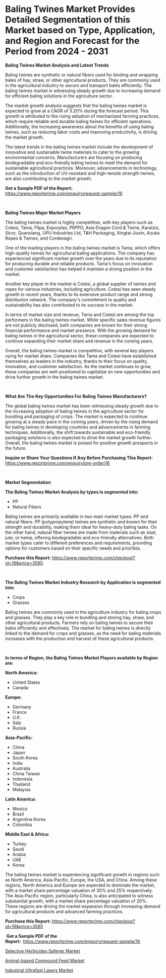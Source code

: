 <p><h1>Baling Twines Market Provides Detailed Segmentation of this Market based on Type, Application, and Region and Forecast for the Period from 2024 - 2031</h1></p><p><strong>Baling Twines Market Analysis and Latest Trends</strong></p>
<p><p>Baling twines are synthetic or natural fibers used for binding and wrapping bales of hay, straw, or other agricultural products. They are commonly used in the agricultural industry to secure and transport bales efficiently. The baling twines market is witnessing steady growth due to increasing demand for efficient baling solutions in the agriculture sector.</p><p>The market growth analysis suggests that the baling twines market is expected to grow at a CAGR of 3.20% during the forecast period. This growth is attributed to the rising adoption of mechanized farming practices, which require reliable and durable baling twines for efficient operations. Additionally, the increasing awareness about the benefits of using baling twines, such as reducing labor costs and improving productivity, is driving the market growth.</p><p>The latest trends in the baling twines market include the development of innovative and sustainable twine materials to cater to the growing environmental concerns. Manufacturers are focusing on producing biodegradable and eco-friendly baling twines to meet the demand for sustainable agricultural practices. Moreover, advancements in technology, such as the introduction of UV-resistant and high-tensile strength twines, are also contributing to the market growth.</p></p>
<p><strong>Get a Sample PDF of the Report:&nbsp;</strong> <a href="https://www.reportprime.com/enquiry/request-sample/16">https://www.reportprime.com/enquiry/request-sample/16</a></p>
<p>&nbsp;</p>
<p><strong>Baling Twines Major Market Players</strong></p>
<p><p>The baling twines market is highly competitive, with key players such as Cotesi, Tama, Filpa, Exporplas, PIIPPO, Asia Dragon Cord & Twine, Karatzis, Sicor, Quanxiang, UPU Industries Ltd, T&H Packaging, Xingtai Jiuxin, Azuka Ropes & Twines, and Cordexagri.</p><p>One of the leading players in the baling twines market is Tama, which offers high-quality twines for agricultural baling applications. The company has experienced significant market growth over the years due to its reputation for producing durable and reliable products. Tama's focus on innovation and customer satisfaction has helped it maintain a strong position in the market.</p><p>Another key player in the market is Cotesi, a global supplier of twines and ropes for various industries, including agriculture. Cotesi has seen steady growth in recent years, thanks to its extensive product range and strong distribution network. The company's commitment to quality and sustainability has also contributed to its success in the market.</p><p>In terms of market size and revenue, Tama and Cotesi are among the top performers in the baling twines market. While specific sales revenue figures are not publicly disclosed, both companies are known for their strong financial performance and market presence. With the growing demand for baling twines in the agricultural sector, these companies are expected to continue expanding their market share and revenue in the coming years.</p><p>Overall, the baling twines market is competitive, with several key players vying for market share. Companies like Tama and Cotesi have established themselves as leaders in the industry, thanks to their focus on quality, innovation, and customer satisfaction. As the market continues to grow, these companies are well-positioned to capitalize on new opportunities and drive further growth in the baling twines market.</p></p>
<p>&nbsp;</p>
<p><strong>What Are The Key Opportunities For Baling Twines Manufacturers?</strong></p>
<p><p>The global baling twines market has been witnessing steady growth due to the increasing adoption of baling twines in the agriculture sector for bundling and packaging of crops. The market is expected to continue growing at a steady pace in the coming years, driven by the rising demand for baling twines in developing countries and advancements in farming techniques. Additionally, the shift towards sustainable and eco-friendly packaging solutions is also expected to drive the market growth further. Overall, the baling twines market is poised for positive growth prospects in the future.</p></p>
<p><strong>Inquire or Share Your Questions If Any Before Purchasing This Report:</strong> <a href="https://www.reportprime.com/enquiry/pre-order/16">https://www.reportprime.com/enquiry/pre-order/16</a></p>
<p>&nbsp;</p>
<p><strong>Market Segmentation</strong></p>
<p><strong>The Baling Twines Market Analysis by types is segmented into:</strong></p>
<p><ul><li>PP</li><li>Natural Fibers</li></ul></p>
<p><p>Baling twines are primarily available in two main market types: PP and natural fibers. PP (polypropylene) twines are synthetic and known for their strength and durability, making them ideal for heavy-duty baling tasks. On the other hand, natural fiber twines are made from materials such as sisal, jute, or hemp, offering biodegradable and eco-friendly alternatives. Both market types cater to different preferences and requirements, providing options for customers based on their specific needs and priorities.</p></p>
<p><strong>Purchase this Report:&nbsp;</strong><a href="https://www.reportprime.com/checkout?id=16&price=3590">https://www.reportprime.com/checkout?id=16&price=3590</a></p>
<p>&nbsp;</p>
<p><strong>The Baling Twines Market Industry Research by Application is segmented into:</strong></p>
<p><ul><li>Crops</li><li>Grasses</li></ul></p>
<p><p>Baling twines are commonly used in the agriculture industry for baling crops and grasses. They play a key role in bundling and storing hay, straw, and other agricultural products. Farmers rely on baling twines to secure their bales efficiently and effectively. The market for baling twines is directly linked to the demand for crops and grasses, as the need for baling materials increases with the production and harvest of these agricultural products.</p></p>
<p>&nbsp;</p>
<p><strong>In terms of Region, the Baling Twines Market Players available by Region are:</strong></p>
<p>
    <p> <strong> North America: </strong>
        <ul>
            <li>United States</li>
            <li>Canada</li>
        </ul>
        </p> 
    <p> <strong> Europe: </strong>
        <ul>
            <li>Germany</li>
            <li>France</li>
            <li>U.K.</li>
            <li>Italy</li>
            <li>Russia</li>
        </ul>
        </p> 
    <p> <strong> Asia-Pacific: </strong>
        <ul>
            <li>China</li>
            <li>Japan</li>
            <li>South Korea</li>
            <li>India</li>
            <li>Australia</li>
            <li>China Taiwan</li>
            <li>Indonesia</li>
            <li>Thailand</li>
            <li>Malaysia</li>
        </ul>
        </p> 
    <p> <strong> Latin America: </strong>
        <ul>
            <li>Mexico</li>
            <li>Brazil</li>
            <li>Argentina Korea</li>
            <li>Colombia</li>
        </ul>
        </p> 
    <p> <strong> Middle East & Africa: </strong>
        <ul>
            <li>Turkey</li>
            <li>Saudi</li>
            <li>Arabia</li>
            <li>UAE</li>
            <li>Korea</li>
        </ul>
    </p>
    </p>
<p><p>The baling twines market is experiencing significant growth in regions such as North America, Asia-Pacific, Europe, the USA, and China. Among these regions, North America and Europe are expected to dominate the market, with a market share percentage valuation of 30% and 25% respectively. The Asia-Pacific region, particularly China, is also anticipated to witness substantial growth, with a market share percentage valuation of 20%. These regions are driving the market expansion through increasing demand for agricultural products and advanced farming practices.</p></p>
<p><strong>Purchase this Report: </strong><a href="https://www.reportprime.com/checkout?id=16&price=3590">https://www.reportprime.com/checkout?id=16&price=3590</a></p>
<p>&nbsp;<strong>Get a Sample PDF of the Report:&nbsp;&nbsp;</strong><a href="https://www.reportprime.com/enquiry/request-sample/16">https://www.reportprime.com/enquiry/request-sample/16</a></p>
<p><strong></strong></p>
<p><p><a href="https://github.com/kosella/Market-Research-Report-List-2/blob/main/selective-herbicides-safener-market.md">Selective Herbicides Safener Market</a></p><p><a href="https://github.com/nathandecarvalho/Market-Research-Report-List-2/blob/main/animal-based-compound-feed-market.md">Animal-based Compound Feed Market</a></p><p><a href="https://view.publitas.com/reportprime-1/industrial-ultrafast-lasers-market-size-and-growth-market-segmentation-regional-and-country-breakdowns-and-market-trends-for-period-from-2024-2031/">Industrial Ultrafast Lasers Market</a></p></p>